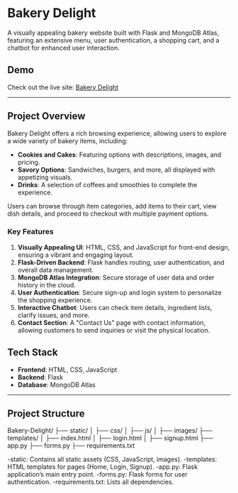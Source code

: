 # Bakery Delight

A visually appealing bakery website built with Flask and MongoDB Atlas, featuring an extensive menu, user authentication, a shopping cart, and a chatbot for enhanced user interaction.

## Demo
Check out the live site: [Bakery Delight](https://bakery-delight.onrender.com/)

---

## Project Overview

Bakery Delight offers a rich browsing experience, allowing users to explore a wide variety of bakery items, including:
- **Cookies and Cakes**: Featuring options with descriptions, images, and pricing.
- **Savory Options**: Sandwiches, burgers, and more, all displayed with appetizing visuals.
- **Drinks**: A selection of coffees and smoothies to complete the experience.

Users can browse through item categories, add items to their cart, view dish details, and proceed to checkout with multiple payment options.

### Key Features
1. **Visually Appealing UI**: HTML, CSS, and JavaScript for front-end design, ensuring a vibrant and engaging layout.
2. **Flask-Driven Backend**: Flask handles routing, user authentication, and overall data management.
3. **MongoDB Atlas Integration**: Secure storage of user data and order history in the cloud.
4. **User Authentication**: Secure sign-up and login system to personalize the shopping experience.
5. **Interactive Chatbot**: Users can check item details, ingredient lists, clarify issues, and more.
6. **Contact Section**: A "Contact Us" page with contact information, allowing customers to send inquiries or visit the physical location.

## Tech Stack

- **Frontend**: HTML, CSS, JavaScript
- **Backend**: Flask
- **Database**: MongoDB Atlas

---

## Project Structure

Bakery-Delight/
├── static/
│   ├── css/
│   ├── js/
│   ├── images/
├── templates/
│   ├── index.html
│   ├── login.html
│   ├── signup.html
├── app.py
├── forms.py
├── requirements.txt

-static: Contains all static assets (CSS, JavaScript, images).
-templates: HTML templates for pages (Home, Login, Signup).
-app.py: Flask application’s main entry point.
-forms.py: Flask forms for user authentication.
-requirements.txt: Lists all dependencies.
